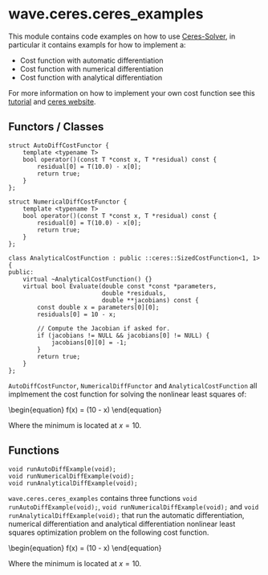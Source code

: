 # wave.ceres.ceres_examples

This module contains code examples on how to use [Ceres-Solver][ceres-solver], in particular it contains exampls for how to implement a:

- Cost function with automatic differentiation
- Cost function with numerical differentiation
- Cost function with analytical differentiation

For more information on how to implement your own cost function see this [tutorial][tutorial] and [ceres website][ceres-tutorial].


## Functors / Classes

    struct AutoDiffCostFunctor {
        template <typename T>
        bool operator()(const T *const x, T *residual) const {
            residual[0] = T(10.0) - x[0];
            return true;
        }
    };

    struct NumericalDiffCostFunctor {
        template <typename T>
        bool operator()(const T *const x, T *residual) const {
            residual[0] = T(10.0) - x[0];
            return true;
        }
    };

    class AnalyticalCostFunction : public ::ceres::SizedCostFunction<1, 1> {
    public:
        virtual ~AnalyticalCostFunction() {}
        virtual bool Evaluate(double const *const *parameters,
                              double *residuals,
                              double **jacobians) const {
            const double x = parameters[0][0];
            residuals[0] = 10 - x;

            // Compute the Jacobian if asked for.
            if (jacobians != NULL && jacobians[0] != NULL) {
                jacobians[0][0] = -1;
            }
            return true;
        }
    };

`AutoDiffCostFunctor`, `NumericalDiffFunctor` and `AnalyticalCostFunction` all implmement the cost function for solving the nonlinear least squares of:

\begin{equation}
  f(x) = (10 - x)
\end{equation}

Where the minimum is located at $x = 10$.


## Functions

    void runAutoDiffExample(void);
    void runNumericalDiffExample(void);
    void runAnalyticalDiffExample(void);

`wave.ceres.ceres_examples` contains three functions
`void runAutoDiffExample(void);`, `void runNumericalDiffExample(void);` and `void runAnalyticalDiffExample(void);` that run the automatic differentiation, numerical differentiation and analytical differentiation nonlinear least squares optimization problem on the following cost function.

\begin{equation}
  f(x) = (10 - x)
\end{equation}

Where the minimum is located at $x = 10$.

[tutorial]: #ref/optimizers/ceres_examples
[ceres-tutorial]: http://ceres-solver.org/tutorial.html
[ceres-solver]: http://ceres-solver.org/
